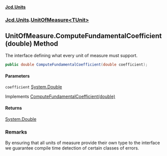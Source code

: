 #### [Jcd.Units](index.md 'index')
### [Jcd.Units](Jcd.Units.md 'Jcd.Units').[UnitOfMeasure&lt;TUnit&gt;](UnitOfMeasure_TUnit_.md 'Jcd.Units.UnitOfMeasure<TUnit>')

## UnitOfMeasure<TUnit>.ComputeFundamentalCoefficient(double) Method

The interface defining what every unit of measure must support.

```csharp
public double ComputeFundamentalCoefficient(double coefficient);
```
#### Parameters

<a name='Jcd.Units.UnitOfMeasure_TUnit_.ComputeFundamentalCoefficient(double).coefficient'></a>

`coefficient` [System.Double](https://docs.microsoft.com/en-us/dotnet/api/System.Double 'System.Double')

Implements [ComputeFundamentalCoefficient(double)](IUnitOfMeasure_TUnit_.ComputeFundamentalCoefficient.tl0ngZGU2W+hcEjMFC0Ucw.md 'Jcd.Units.IUnitOfMeasure<TUnit>.ComputeFundamentalCoefficient(double)')

#### Returns
[System.Double](https://docs.microsoft.com/en-us/dotnet/api/System.Double 'System.Double')

### Remarks
By ensuring that all units of measure provide their own type to the interface
we guarantee compile time detection of certain classes of errors.